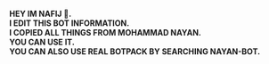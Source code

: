 <b>HEY IM NAFIJ 🐣.<br>
I EDIT THIS BOT INFORMATION. <br>
I COPIED ALL THINGS FROM MOHAMMAD NAYAN.<br>
YOU CAN USE IT.<br>
YOU CAN ALSO USE REAL BOTPACK BY SEARCHING NAYAN-BOT.</b><br>
